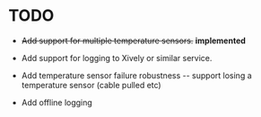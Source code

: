 # TODO

- ~~Add support for multiple temperature sensors.~~ **implemented**

- Add support for logging to Xively or similar service.

- Add temperature sensor failure robustness -- support losing a
  temperature sensor (cable pulled etc)

- Add offline logging
